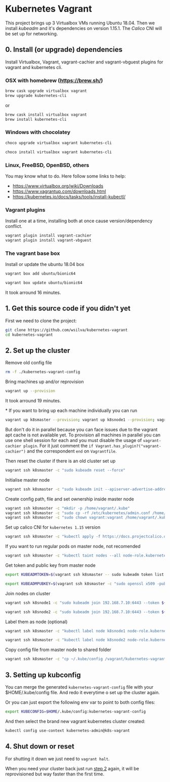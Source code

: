 
# Kubernetes Vagrant

This project brings up 3 Virtualbox VMs running Ubuntu 18.04. Then we install *kubeadm* and it's dependencies on version 1.15.1. The *Calico* CNI will be set up for networking.


## 0. Install (or upgrade) dependencies

Install Virtualbox, Vagrant, vagrant-cachier and vagrant-vbguest plugins for vagrant and kubernetes cli.

### OSX with homebrew (https://brew.sh/)

~~~bash
brew cask upgrade virtualbox vagrant
brew upgrade kubernetes-cli
~~~

or

~~~bash
brew cask install virtualbox vagrant
brew install kubernetes-cli
~~~

### Windows with chocolatey

~~~bash
choco upgrade virtualbox vagrant kubernetes-cli
~~~

~~~bash
choco install virtualbox vagrant kubernetes-cli
~~~

### Linux, FreeBSD, OpenBSD, others

You may know what to do. Here follow some links to help:
 - https://www.virtualbox.org/wiki/Downloads
 - https://www.vagrantup.com/downloads.html
 - https://kubernetes.io/docs/tasks/tools/install-kubectl/

### Vagrant plugins

Install one at a time, installing both at once cause version/dependency conflict.

~~~bash
vagrant plugin install vagrant-cachier
vagrant plugin install vagrant-vbguest
~~~

### The vagrant base box

Install or update the ubuntu 18.04 box

```bash
vagrant box add ubuntu/bionic64
```

```bash
vagrant box update ubuntu/bionic64
```

It took arround 16 minutes.

## 1. Get this source code if you didn't yet

First we need to clone the project:

~~~bash
git clone https://github.com/wsilva/kubernetes-vagrant
cd kubernetes-vagrant
~~~


## 2. Set up the cluster

Remove old config file

```bash
rm -f ./kubernetes-vagrant-config
```

Bring machines up and/or reprovision

```bash
vagrant up --provision
```

It took arround 19 minutes.

\* If you want to bring up each machine individually you can run

```bash
vagrant up k8smaster --provision; vagrant up k8snode1 --provision; vagrant up k8snode2 --provision
```

But don't do it in parallel because you can face issues due to the vagrant apt cache is not available yet. To provision all machines in parallel you can use one shell session for each and you must disable the usage of `vagrant-cachier plugin`. For it just comment the ```if Vagrant.has_plugin?("vagrant-cachier")``` and the correspondent ```end``` on `Vagrantfile`.

Then reset the cluster if there is an old cluster set up

```bash
vagrant ssh k8smaster -c "sudo kubeadm reset --force"
```

Initialise master node

```bash
vagrant ssh k8smaster -c "sudo kubeadm init --apiserver-advertise-address 192.168.7.10 --pod-network-cidr=192.168.0.0/16"
```

Create config path, file and set ownership inside master node

```bash
vagrant ssh k8smaster -c "mkdir -p /home/vagrant/.kube"
vagrant ssh k8smaster -c "sudo cp -rf /etc/kubernetes/admin.conf /home/vagrant/.kube/config"
vagrant ssh k8smaster -c "sudo chown vagrant:vagrant /home/vagrant/.kube/config"
```

Set up calico CNI for `kubernetes 1.15` version

```bash
vagrant ssh k8smaster -c "kubectl apply -f https://docs.projectcalico.org/v3.8/manifests/calico.yaml"
```

If you want to run regular pods on master node, not recomended

```bash
vagrant ssh k8smaster -c "kubectl taint nodes --all node-role.kubernetes.io/master- "
```

Get token and public key from master node

```bash
export KUBEADMTOKEN=$(vagrant ssh k8smaster -- sudo kubeadm token list | grep init | awk '{print $1}')
```

```bash
export KUBEADMPUBKEY=$(vagrant ssh k8smaster -c "sudo openssl x509 -pubkey -in /etc/kubernetes/pki/ca.crt | openssl rsa -pubin -outform der 2>/dev/null | openssl dgst -sha256 -hex | sed 's/^.* //'")
```

Join nodes on cluster
```bash
vagrant ssh k8snode1 -c "sudo kubeadm join 192.168.7.10:6443 --token ${KUBEADMTOKEN} --discovery-token-ca-cert-hash sha256:${KUBEADMPUBKEY}"
```

```bash
vagrant ssh k8snode2 -c "sudo kubeadm join 192.168.7.10:6443 --token ${KUBEADMTOKEN} --discovery-token-ca-cert-hash sha256:${KUBEADMPUBKEY}"
```

Label them as node (optional)

```bash
vagrant ssh k8smaster -c "kubectl label node k8snode1 node-role.kubernetes.io/node="
```

```bash
vagrant ssh k8smaster -c "kubectl label node k8snode2 node-role.kubernetes.io/node="
```

Copy config file from master node to shared folder

```bash
vagrant ssh k8smaster -c "cp ~/.kube/config /vagrant/kubernetes-vagrant-config"
```

## 3. Setting up kubconfig

You can merge the generated ```kubernetes-vagrant-config``` file with your $HOME/.kube/config file. And redo it everytime o set up the cluster again.

Or you can just export the following env var to point to both config files:

~~~bash
export KUBECONFIG=$HOME/.kube/config:kubernetes-vagrant-config
~~~

And then select the brand new vagrant kubernetes cluster created:

~~~bash
kubectl config use-context kubernetes-admin@k8s-vagrant
~~~

## 4. Shut down or reset

For shutting it down we just need to ```vagrant halt```. 

When you need your cluster back just run [step 2](#2-set-up-the-cluster) again, it will be reprovisioned but way faster than the first time.
